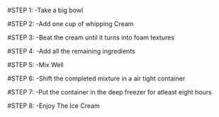 #STEP 1:
-Take a big bowl

#STEP 2:
-Add one cup of whipping Cream

#STEP 3:
-Beat the cream until it turns into foam textures

#STEP 4:
-Add all the remaining ingredients

#STEP 5:
-Mix Well

#STEP 6:
-Shift the completed mixture in a air tight container

#STEP 7:
-Put the container in the deep freezer for atleast eight hours

#STEP 8:
-Enjoy The Ice Cream

